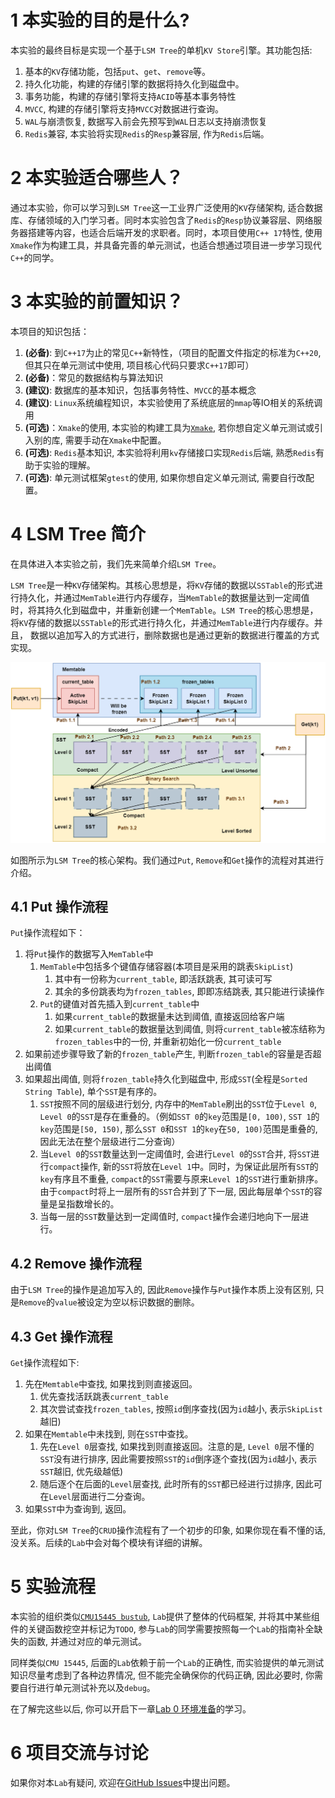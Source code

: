 # 1 本实验的目的是什么?
本实验的最终目标是实现一个基于`LSM Tree`的单机`KV Store`引擎。其功能包括:
1. 基本的`KV`存储功能，包括`put`、`get`、`remove`等。
2. 持久化功能，构建的存储引擎的数据将持久化到磁盘中。
3. 事务功能，构建的存储引擎将支持`ACID`等基本事务特性
4. `MVCC`, 构建的存储引擎将支持`MVCC`对数据进行查询。
5. `WAL`与崩溃恢复, 数据写入前会先预写到`WAL`日志以支持崩溃恢复
6. `Redis`兼容, 本实验将实现`Redis`的`Resp`兼容层, 作为`Redis`后端。

# 2 本实验适合哪些人？
通过本实验，你可以学习到`LSM Tree`这一工业界广泛使用的`KV`存储架构, 适合数据库、存储领域的入门学习者。同时本实验包含了`Redis`的`Resp`协议兼容层、网络服务器搭建等内容，也适合后端开发的求职者。同时，本项目使用`C++ 17`特性, 使用`Xmake`作为构建工具，并具备完善的单元测试，也适合想通过项目进一步学习现代`C++`的同学。

# 3 本实验的前置知识？
本项目的知识包括：
1. **(必备)**: 到`C++17`为止的常见`C++`新特性，（项目的配置文件指定的标准为`C++20`, 但其只在单元测试中使用, 项目核心代码只要求`C++17`即可）
2. **(必备)**：常见的数据结构与算法知识
3. **(建议)**: 数据库的基本知识，包括事务特性、`MVCC`的基本概念
4. **(建议)**: `Linux`系统编程知识，本实验使用了系统底层的`mmap`等IO相关的系统调用
5. **(可选)**：`Xmake`的使用, 本实验的构建工具为[`Xmake`](https://xmake.io/#/zh-cn/), 若你想自定义单元测试或引入别的库, 需要手动在`Xmake`中配置。
6. **(可选)**: `Redis`基本知识, 本实验将利用`kv`存储接口实现`Redis`后端, 熟悉`Redis`有助于实验的理解。
7. **(可选)**: 单元测试框架`gtest`的使用, 如果你想自定义单元测试, 需要自行改配置。

# 4 LSM Tree 简介
在具体进入本实验之前，我们先来简单介绍`LSM Tree`。

`LSM Tree`是一种`KV`存储架构。其核心思想是，将`KV`存储的数据以`SSTable`的形式进行持久化，并通过`MemTable`进行内存缓存，当`MemTable`的数据量达到一定阈值时，将其持久化到磁盘中，并重新创建一个`MemTable`。`LSM Tree`的核心思想是，将`KV`存储的数据以`SSTable`的形式进行持久化，并通过`MemTable`进行内存缓存。并且， 数据以追加写入的方式进行，删除数据也是通过更新的数据进行覆盖的方式实现。

![Fig 1](images/intro/toni-lsm-arch.drawio.png)

如图所示为`LSM Tree`的核心架构。我们通过`Put`, `Remove`和`Get`操作的流程对其进行介绍。

## 4.1 Put 操作流程
`Put`操作流程如下：
1. 将`Put`操作的数据写入`MemTable`中
   1. `MemTable`中包括多个键值存储容器(本项目是采用的跳表`SkipList`)
      1. 其中有一份称为`current_table`, 即活跃跳表, 其可读可写
      2. 其余的多份跳表均为`frozen_tables`, 即即冻结跳表, 其只能进行读操作
   2. `Put`的键值对首先插入到`current_table`中
      1. 如果`current_table`的数据量未达到阈值, 直接返回给客户端
      2. 如果`current_table`的数据量达到阈值, 则将`current_table`被冻结称为`frozen_tables`中的一份, 并重新初始化一份`current_table`
2. 如果前述步骤导致了新的`frozen_table`产生, 判断`frozen_table`的容量是否超出阈值
3. 如果超出阈值, 则将`frozen_table`持久化到磁盘中, 形成`SST`(全程是`Sorted String Table`), 单个`SST`是有序的。
   1. `SST`按照不同的层级进行划分, 内存中的`MemTable`刷出的`SST`位于`Level 0`, `Level 0`的`SST`是存在重叠的。（例如`SST 0`的`key`范围是`[0, 100)`, `SST 1`的`key`范围是`[50, 150)`, 那么`SST 0`和`SST 1`的`key`在`50, 100)`范围是重叠的, 因此无法在整个层级进行二分查询）
   2. 当`Level 0`的`SST`数量达到一定阈值时, 会进行`Level 0`的`SST`合并, 将`SST`进行`compact`操作, 新的`SST`将放在`Level 1`中。同时，为保证此层所有`SST`的`key`有序且不重叠, `compact`的`SST`需要与原来`Level 1`的`SST`进行重新排序。由于`compact`时将上一层所有的`SST`合并到了下一层, 因此每层单个`SST`的容量是呈指数增长的。
   3. 当每一层的`SST`数量达到一定阈值时, `compact`操作会递归地向下一层进行。

## 4.2 Remove 操作流程
由于`LSM Tree`的操作是追加写入的, 因此`Remove`操作与`Put`操作本质上没有区别, 只是`Remove`的`value`被设定为空以标识数据的删除。

## 4.3 Get 操作流程
`Get`操作流程如下:
1. 先在`Memtable`中查找, 如果找到则直接返回。
   1. 优先查找活跃跳表`current_table`
   2. 其次尝试查找`frozen_tables`, 按照`id`倒序查找(因为`id`越小, 表示`SkipList`越旧)
2. 如果在`Memtable`中未找到, 则在`SST`中查找。
   1. 先在`Level 0`层查找, 如果找到则直接返回。注意的是, `Level 0`层不懂的`SST`没有进行排序, 因此需要按照`SST`的`id`倒序逐个查找(因为`id`越小, 表示`SST`越旧, 优先级越低)
   2. 随后逐个在后面的`Level`层查找, 此时所有的`SST`都已经进行过排序, 因此可在`Level`层面进行二分查询。
3. 如果`SST`中为查询到, 返回。

至此，你对`LSM Tree`的`CRUD`操作流程有了一个初步的印象, 如果你现在看不懂的话, 没关系。后续的`Lab`中会对每个模块有详细的讲解。

# 5 实验流程
本实验的组织类似[`CMU15445 bustub`](https://github.com/cmu-db/bustub), `Lab`提供了整体的代码框架, 并将其中某些组件的关键函数挖空并标记为`TODO`, 参与`Lab`的同学需要按照每一个`Lab`的指南补全缺失的函数, 并通过对应的单元测试。

同样类似`CMU 15445`, 后面的`Lab`依赖于前一个`Lab`的正确性, 而实验提供的单元测试知识尽量考虑到了各种边界情况, 但不能完全确保你的代码正确, 因此必要时, 你需要自行进行单元测试补充以及`debug`。

在了解完这些以后, 你可以开启下一章[Lab 0 环境准备](./lab0-env.md)的学习。

# 6 项目交流与讨论
如果你对本`Lab`有疑问, 欢迎在[GitHub Issues](https://github.com/MIT-6.S081-Fall-2021/6.S081-Fall-2021.github.io/issues)中提出问题。